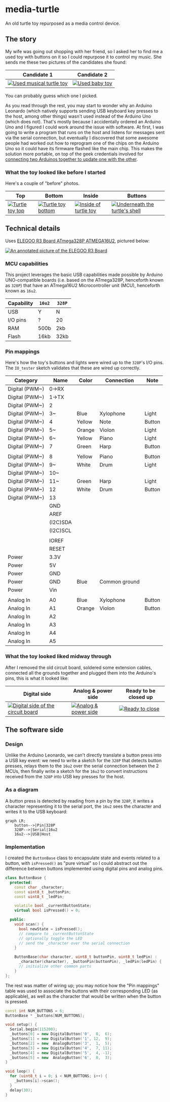 # media-turtle

An old turtle toy repurposed as a media control device.

## The story

My wife was going out shopping with her friend, so I asked her to find me a used toy with buttons on it so I could repurpose it to control my music.  She sends me these two pictures of the candidates she found:

| Candidate 1 | Candidate 2 |
| ----------- | ----------- |
| [![Used musical turtle toy](images/Toy_with_buttons1_small.jpg)](images/Toy_with_buttons1.jpg) | [![Used baby toy](images/Toy_with_buttons2_small.jpg)](images/Toy_with_buttons2.jpg) |

You can probably guess which one I picked.

As you read through the rest, you may start to wonder why an Arduino Leonardo (which natively supports sending USB keyboard key presses to the host, among other things) wasn't used instead of the Arduino Uno (which does not).  That's mostly because I accidentally ordered an Arduino Uno and I figured I could work around the issue with software.  At first, I was going to write a program that runs on the host and listens for messages sent via the serial connection, but eventually I discovered that some awesome people had worked out how to reprogram one of the chips on the Arduino Uno so it could have its firmware flashed like the main chip.  This makes the solution more portable, on top of the geek credentials involved for [connecting two Arduinos together to update one with the other](https://github.com/NicoHood/HoodLoader2/wiki/Burn-the-bootloader-from-another-Arduino).

### What the toy looked like before I started

Here's a couple of "before" photos.

| Top | Bottom | Inside | Buttons |
| --- | ------ | ------ | ------- |
| [![Turtle toy top](images/Turtle_top_small.jpg)](images/Turtle_top.jpg) | [![Turtle toy bottom](images/Turtle_bottom_small.jpg)](images/Turtle_bottom.jpg) | [![Inside of turtle toy](images/Turtle_inside_small.jpg)](images/Turtle_inside.jpg) | [![Underneath the turtle's shell](images/Turtle_buttons_small.jpg)](images/Turtle_buttons.jpg) |

## Technical details

Uses [ELEGOO R3 Board ATmega328P ATMEGA16U2](https://www.elegoo.com/product/elegoo-uno-r3-board-atmega328p-atmega16u2-with-usb-cable/), pictured below:

[![An annotated picture of the ELEGOO R3 Board](images/ELEGOO_R3_Board.jpg)](images/ELEGOO_R3_Board.jpg)

### MCU capabilities

This project leverages the basic USB capabilities made possible by Arduino UNO-compatible boards (i.e. based on the ATmega328P, henceforth known as `328P`) that have an ATmega16U2 Microcontroller unit (MCU), henceforth known as `16u2`.

| Capability | `16u2` | `328P` |
| ---------- | ------ | ------ |
| USB        | Y      | N      |
| I/O pins   | ?      | 20     |
| RAM        | 500b   | 2kb    |
| Flash      | 16kb   | 32kb   |

### Pin mappings

Here's how the toy's buttons and lights were wired up to the `328P`'s I/O pins.  The `IO_tester` sketch validates that these are wired up correctly.

| Category       | Name     | Color  | Connection    | Note   |
| -------------- | -------- | ------ | ------------- | ------ |
| Digital (PWM~) | 0->RX    |        |               |        |
| Digital (PWM~) | 1->TX    |        |               |        |
| Digital (PWM~) | 2        |        |               |        |
| Digital (PWM~) | 3~       | Blue   | Xylophone     | Light  |
| Digital (PWM~) | 4        | Yellow | Note          | Button |
| Digital (PWM~) | 5~       | Orange | Violon        | Light  |
| Digital (PWM~) | 6~       | Yellow | Piano         | Light  |
| Digital (PWM~) | 7        | Green  | Harp          | Button |
|                |          |        |               |        |
| Digital (PWM~) | 8        | Yellow | Piano         | Button |
| Digital (PWM~) | 9~       | White  | Drum          | Light  |
| Digital (PWM~) | 10~      |        |               |        |
| Digital (PWM~) | 11~      | Green  | Harp          | Light  |
| Digital (PWM~) | 12       | White  | Drum          | Button |
| Digital (PWM~) | 13       |        |               |        |
|                | GND      |        |               |        |
|                | AREF     |        |               |        |
|                | (I2C)SDA |        |               |        |
|                | (I2C)SCL |        |               |        |
|                |          |        |               |        |
|                | IOREF    |        |               |        |
|                | RESET    |        |               |        |
| Power          | 3.3V     |        |               |        |
| Power          | 5V       |        |               |        |
| Power          | GND      |        |               |        |
| Power          | GND      | Blue   | Common ground |        |
| Power          | Vin      |        |               |        |
|                |          |        |               |        |
| Analog In      | A0       | Blue   | Xylophone     | Button |
| Analog In      | A1       | Orange | Violon        | Button |
| Analog In      | A2       |        |               |        |
| Analog In      | A3       |        |               |        |
| Analog In      | A4       |        |               |        |
| Analog In      | A5       |        |               |        |

### What the toy looked liked midway through

After I removed the old circuit board, soldered some extension cables, connected all the grounds together and plugged them into the Arduino's pins, this is what it looked like:

| Digital side | Analog & power side | Ready to be closed up |
| ------------ | ------------------- | --------------------- |
| [![Digital side of the circuit board](images/Digital_side_small.jpg)](images/Digital_side.jpg) | [![Analog & power side](images/Analog_power_side_small.jpg)](images/Analog_power_side.jpg) | [![Ready to close](images/Ready_to_close_small.jpg)](images/Ready_to_close.jpg) |

## The software side

### Design

Unlike the Arduino Leonardo, we can't directly translate a button press into a USB key event: we need to write a sketch for the `328P` that detects button presses, relays them to the `16u2` over the serial connection between the 2 MCUs, then finally write a sketch for the `16u2` to convert instructions received from the `328P` into USB key presses for the host.

### As a diagram

A button press is detected by reading from a pin by the `328P`, it writes a character representing it to the serial port, the `16u2` sees the character and writes it to the USB keyboard:

```mermaid
graph LR;
    button-->|Pin|328P
    328P-->|Serial|16u2
    16u2-->|USB|Host
```

### Implementation

I created the `ButtonBase` class to encapsulate state and events related to a button, with `isPressed()` as "pure virtual" so I could abstract out the difference between buttons implemented using digital pins and analog pins.

```c++
class ButtonBase {
  protected:
    const char _character;
    const uint8_t _buttonPin;
    const uint8_t _ledPin;

    volatile bool _currentButtonState;
    virtual bool isPressed() = 0;

  public:
    void scan() {
      bool newState = isPressed();
      // compare to _currentButtonState
      // optionally toggle the LED
      // send the _character over the serial connection
    }

    ButtonBase(char character, uint8_t buttonPin, uint8_t ledPin) :
      _character(character), _buttonPin(buttonPin), _ledPin(ledPin) {
      // initialize other common parts
    }
};
```

The rest was matter of wiring up; you may notice how the "Pin mappings" table was used to associate the buttons with their corresponding LED (as applicable), as well as the character that would be written when the button is pressed.

```c++
const int NUM_BUTTONS = 6;
ButtonBase * _buttons[NUM_BUTTONS];

void setup() {
  Serial.begin(115200);
  _buttons[0] = new DigitalButton('0',  8,  6);
  _buttons[1] = new DigitalButton('1', 12,  9);
  _buttons[2] = new  AnalogButton('3',  1,  5);
  _buttons[3] = new DigitalButton('4',  7, 11);
  _buttons[4] = new DigitalButton('5',  4, -1);
  _buttons[5] = new  AnalogButton('6',  0,  3);
}

void loop() {
  for (uint8_t i = 0; i < NUM_BUTTONS; i++) {
    _buttons[i]->scan();
  }
  delay(30);
}
```
